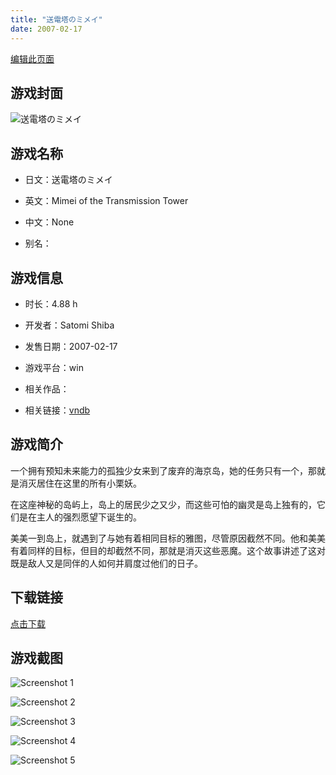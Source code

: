 ```yaml
---
title: "送電塔のミメイ"
date: 2007-02-17
---
```

[编辑此页面](https://github.com/ACG-3/ADV3-source/blob/main/source/_posts/%E9%80%81%E9%9B%BB%E5%A1%94%E3%81%AE%E3%83%9F%E3%83%A1%E3%82%A4.md)

## 游戏封面

![送電塔のミメイ](https%3A//pan.timero.xyz/onedrive/img_lib_001/%E9%80%81%E9%9B%BB%E5%A1%94%E3%81%AE%E3%83%9F%E3%83%A1%E3%82%A4_cover.avif)


## 游戏名称

- 日文：送電塔のミメイ
- 英文：Mimei of the Transmission Tower
- 中文：None

- 别名：


## 游戏信息

- 时长：4.88 h
- 开发者：Satomi Shiba
- 发售日期：2007-02-17
- 游戏平台：win
- 相关作品：

- 相关链接：[vndb](https://vndb.org/v2677)


## 游戏简介

一个拥有预知未来能力的孤独少女来到了废弃的海京岛，她的任务只有一个，那就是消灭居住在这里的所有小栗妖。

在这座神秘的岛屿上，岛上的居民少之又少，而这些可怕的幽灵是岛上独有的，它们是在主人的强烈愿望下诞生的。

美美一到岛上，就遇到了与她有着相同目标的雅图，尽管原因截然不同。他和美美有着同样的目标，但目的却截然不同，那就是消灭这些恶魔。这个故事讲述了这对既是敌人又是同伴的人如何并肩度过他们的日子。


## 下载链接

[点击下载](https://pan.timero.xyz/onedrive/adv_lib_001/%E9%80%81%E9%9B%BB%E5%A1%94%E3%81%AE%E3%83%9F%E3%83%A1%E3%82%A4)


## 游戏截图


![Screenshot 1](https%3A//pan.timero.xyz/onedrive/img_lib_001/%E9%80%81%E9%9B%BB%E5%A1%94%E3%81%AE%E3%83%9F%E3%83%A1%E3%82%A4_Screenshot_1.avif)

![Screenshot 2](https%3A//pan.timero.xyz/onedrive/img_lib_001/%E9%80%81%E9%9B%BB%E5%A1%94%E3%81%AE%E3%83%9F%E3%83%A1%E3%82%A4_Screenshot_2.avif)

![Screenshot 3](https%3A//pan.timero.xyz/onedrive/img_lib_001/%E9%80%81%E9%9B%BB%E5%A1%94%E3%81%AE%E3%83%9F%E3%83%A1%E3%82%A4_Screenshot_3.avif)

![Screenshot 4](https%3A//pan.timero.xyz/onedrive/img_lib_001/%E9%80%81%E9%9B%BB%E5%A1%94%E3%81%AE%E3%83%9F%E3%83%A1%E3%82%A4_Screenshot_4.avif)

![Screenshot 5](https%3A//pan.timero.xyz/onedrive/img_lib_001/%E9%80%81%E9%9B%BB%E5%A1%94%E3%81%AE%E3%83%9F%E3%83%A1%E3%82%A4_Screenshot_5.avif)

